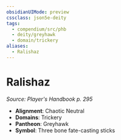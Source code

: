 ```yaml
---
obsidianUIMode: preview
cssclass: json5e-deity
tags:
  - compendium/src/phb
  - deity/greyhawk
  - domain/trickery
aliases:
  - Ralishaz
---
```

# Ralishaz
*Source: Player's Handbook p. 295* 

- **Alignment**: Chaotic Neutral
- **Domains**: Trickery
- **Pantheon**: Greyhawk
- **Symbol**: Three bone fate-casting sticks